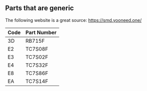 ## Parts that are generic

The following website is a great source: https://smd.yooneed.one/


| Code| Part Number |
|----|--------------|
| 3D | RB715F  |
| E2 | TC7S08F |
| E3 | TC7S02F |
| E4 | TC7S32F |
| E8 | TC7S86F |
| EA | TC7S14F |
